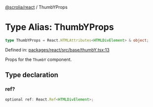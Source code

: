 [@scrolia/react](../README.md) / ThumbYProps

# Type Alias: ThumbYProps

```ts
type ThumbYProps = React.HTMLAttributes<HTMLDivElement> & object;
```

Defined in: [packages/react/src/base/thumbY.tsx:13](https://github.com/alpheusday/scrolia/blob/a1d15b8008e894d5dd6b0e61a1c2164d92ca7b98/packages/react/src/base/thumbY.tsx#L13)

Props for the `ThumbY` component.

## Type declaration

### ref?

```ts
optional ref: React.Ref<HTMLDivElement>;
```
